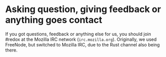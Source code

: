 Asking question, giving feedback or anything goes contact
=========================================================

If you got questions, feedback or anything else for us, you should join #redox at the Mozilla IRC network (`irc.mozilla.org`). Originally, we used FreeNode, but switched to Mozilla IRC, due to the Rust channel also being there.
